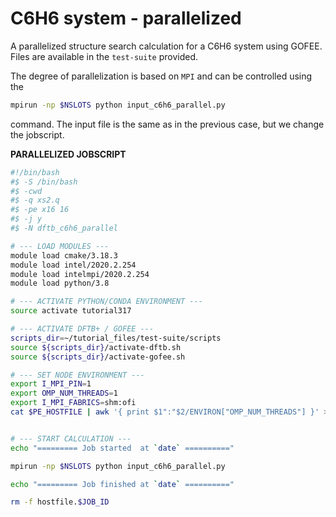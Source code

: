 # C6H6 system - parallelized

A parallelized structure search calculation for a C6H6 system using GOFEE. Files are available in the `test-suite` provided.

The degree of parallelization is based on `MPI` and can be controlled using the 

```bash
mpirun -np $NSLOTS python input_c6h6_parallel.py
``` 

command. The input file is the same as in the previous case, but we change the jobscript.





**PARALLELIZED JOBSCRIPT**
```bash
#!/bin/bash
#$ -S /bin/bash
#$ -cwd
#$ -q xs2.q
#$ -pe x16 16
#$ -j y
#$ -N dftb_c6h6_parallel

# --- LOAD MODULES ---
module load cmake/3.18.3
module load intel/2020.2.254
module load intelmpi/2020.2.254
module load python/3.8

# --- ACTIVATE PYTHON/CONDA ENVIRONMENT ---
source activate tutorial317

# --- ACTIVATE DFTB+ / GOFEE ---
scripts_dir=~/tutorial_files/test-suite/scripts
source ${scripts_dir}/activate-dftb.sh
source ${scripts_dir}/activate-gofee.sh

# --- SET NODE ENVIRONMENT ---
export I_MPI_PIN=1
export OMP_NUM_THREADS=1
export I_MPI_FABRICS=shm:ofi
cat $PE_HOSTFILE | awk '{ print $1":"$2/ENVIRON["OMP_NUM_THREADS"] }' > hostfile.$JOB_ID


# --- START CALCULATION ---
echo "========= Job started  at `date` =========="

mpirun -np $NSLOTS python input_c6h6_parallel.py 

echo "========= Job finished at `date` =========="

rm -f hostfile.$JOB_ID

```